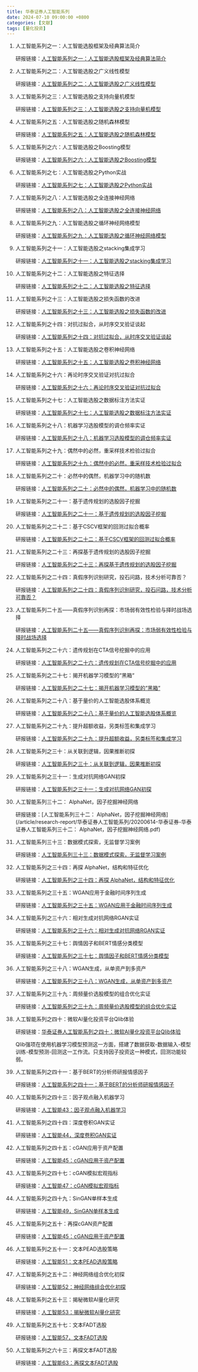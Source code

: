 ```yaml
---
title: 华泰证券人工智能系列
date: 2024-07-10 09:00:00 +0800
categories: [文献]
tags: [量化投资]
---
```


1. 人工智能系列之一：人工智能选股框架及经典算法简介

    研报链接：[人工智能系列之一：人工智能选股框架及经典算法简介](/article/research-report/华泰证券人工智能系列/20170601-华泰证券-华泰证券人工智能系列之一：人工智能选股框架及经典算法简介.pdf)

2. 人工智能系列之二：人工智能选股之广义线性模型

    研报链接：[人工智能系列之二：人工智能选股之广义线性模型](/article/research-report/华泰证券人工智能系列/20170622-华泰证券-华泰证券人工智能系列之二：人工智能选股之广义线性模型.pdf)

3. 人工智能系列之三：人工智能选股之支持向量机模型

    研报链接：[人工智能系列之三：人工智能选股之支持向量机模型](/article/research-report/华泰证券人工智能系列/20170804-华泰证券-华泰证券人工智能系列之三：人工智能选股之支持向量机模型.pdf)

4. 人工智能系列之五：人工智能选股之随机森林模型

    研报链接：[人工智能系列之五：人工智能选股之随机森林模型](/article/research-report/华泰证券人工智能系列/20170831-华泰证券-华泰证券人工智能系列之五：人工智能选股之随机森林模型.pdf)

5. 人工智能系列之六：人工智能选股之Boosting模型

    研报链接：[人工智能系列之六：人工智能选股之Boosting模型](/article/research-report/华泰证券人工智能系列/20170911-华泰证券-华泰证券人工智能系列之六：人工智能选股之Boosting模型.pdf)

6. 人工智能系列之七：人工智能选股之Python实战

    研报链接：[人工智能系列之七：人工智能选股之Python实战](/article/research-report/华泰证券人工智能系列/20170919-华泰证券-华泰证券人工智能系列之七：人工智能选股之Python实战.pdf)

7. 人工智能系列之八：人工智能选股之全连接神经网络

    研报链接：[人工智能系列之八：人工智能选股之全连接神经网络](/article/research-report/华泰证券人工智能系列/20171123-华泰证券-华泰证券人工智能系列之八：人工智能选股之全连接神经网络.pdf)

8. 人工智能系列之九：人工智能选股之循环神经网络模型

    研报链接：[人工智能系列之九：人工智能选股之循环神经网络模型](/article/research-report/华泰证券人工智能系列/20171124-华泰证券-华泰证券人工智能系列之九：人工智能选股之循环神经网络模型.pdf)

9. 人工智能系列之十一：人工智能选股之stacking集成学习

    研报链接：[人工智能系列之十一：人工智能选股之stacking集成学习](/article/research-report/华泰证券人工智能系列/20180503-华泰证券-华泰证券人工智能系列之十一：人工智能选股之stacking集成学习.pdf)

10. 人工智能系列之十二：人工智能选股之特征选择

    研报链接：[人工智能系列之十二：人工智能选股之特征选择](/article/research-report/华泰证券人工智能系列/20180725-华泰证券-华泰证券人工智能系列之十二：人工智能选股之特征选择.pdf)

11. 人工智能系列之十三：人工智能选股之损失函数的改进

    研报链接：[人工智能系列之十三：人工智能选股之损失函数的改进](/article/research-report/华泰证券人工智能系列/20180802-华泰证券-华泰证券人工智能系列之十三：人工智能选股之损失函数的改进.pdf)

12. 人工智能系列之十四：对抗过拟合，从时序交叉验证谈起

    研报链接：[人工智能系列之十四：对抗过拟合，从时序交叉验证谈起](/article/research-report/华泰证券人工智能系列/20181128-华泰证券-华泰证券人工智能系列之十四：对抗过拟合，从时序交叉验证谈起.pdf)

13. 人工智能系列之十五：人工智能选股之卷积神经网络

    研报链接：[人工智能系列之十五：人工智能选股之卷积神经网络](/article/research-report/华泰证券人工智能系列/20190213-华泰证券-华泰证券华泰人工智能系列之十五：人工智能选股之卷积神经网络.pdf)

14. 人工智能系列之十六：再论时序交叉验证对抗过拟合

    研报链接：[人工智能系列之十六：再论时序交叉验证对抗过拟合](/article/research-report/华泰证券人工智能系列/20190218-华泰证券-华泰证券人工智能系列之十六：再论时序交叉验证对抗过拟合.pdf)

15. 人工智能系列之十七：人工智能选股之数据标注方法实证

    研报链接：[人工智能系列之十七：人工智能选股之数据标注方法实证](/article/research-report/华泰证券人工智能系列/20190313-华泰证券-华泰证券人工智能系列之十七：人工智能选股之数据标注方法实证.pdf)

16. 人工智能系列之十八：机器学习选股模型的调仓频率实证

    研报链接：[人工智能系列之十八：机器学习选股模型的调仓频率实证](/article/research-report/华泰证券人工智能系列/20190409-华泰证券-华泰证券人工智能系列之十八：机器学习选股模型的调仓频率实证.pdf)

17. 人工智能系列之十九：偶然中的必然，重采样技术检验过拟合

    研报链接：[人工智能系列之十九：偶然中的必然，重采样技术检验过拟合](/article/research-report/华泰证券人工智能系列/20190422-华泰证券-华泰证券人工智能系列之十九：偶然中的必然，重采样技术检验过拟合.pdf)

18. 人工智能系列之二十：必然中的偶然，机器学习中的随机数

    研报链接：[人工智能系列之二十：必然中的偶然，机器学习中的随机数](/article/research-report/华泰证券人工智能系列/20190429-华泰证券-华泰证券人工智能系列之二十：必然中的偶然，机器学习中的随机数.pdf)

19. 人工智能系列之二十一：基于遗传规划的选股因子挖掘

    研报链接：[人工智能系列之二十一：基于遗传规划的选股因子挖掘](/article/research-report/华泰证券人工智能系列/20190610-华泰证券-华泰证券人工智能系列之二十一：基于遗传规划的选股因子挖掘.pdf)

20. 人工智能系列之二十二：基于CSCV框架的回测过拟合概率

    研报链接：[人工智能系列之二十二：基于CSCV框架的回测过拟合概率](/article/research-report/华泰证券人工智能系列/20190617-华泰证券-华泰证券人工智能系列之二十二：基于CSCV框架的回测过拟合概率.pdf)

21. 人工智能系列之二十三：再探基于遗传规划的选股因子挖掘

    研报链接：[人工智能系列之二十三：再探基于遗传规划的选股因子挖掘](/article/research-report/华泰证券人工智能系列/20190807-华泰证券-华泰证券人工智能系列之二十三：再探基于遗传规划的选股因子挖掘.pdf)

22. 人工智能系列之二十四：真假序列识别研究，投石问路，技术分析可靠否？

    研报链接：[人工智能系列之二十四：真假序列识别研究，投石问路，技术分析可靠否？](/article/research-report/华泰证券人工智能系列/20190902-华泰证券-华泰证券人工智能系列之二十四：真假序列识别研究，投石问路，技术分析可靠否？.pdf)

23. 人工智能系列二十五——真假序列识别再探：市场弱有效性检验与择时战场选择

    研报链接：[人工智能系列二十五——真假序列识别再探：市场弱有效性检验与择时战场选择](/article/research-report/华泰证券人工智能系列/20191117-华泰证券-华泰证券人工智能系列二十五——真假序列识别再探：市场弱有效性检验与择时战场选择.pdf)

24. 人工智能系列之二十六：遗传规划在CTA信号挖掘中的应用

    研报链接：[人工智能系列之二十六：遗传规划在CTA信号挖掘中的应用](/article/research-report/华泰证券人工智能系列/20191125-华泰证券-华泰证券人工智能系列之二十六：遗传规划在CTA信号挖掘中的应用.pdf)

25. 人工智能系列之二十七：揭开机器学习模型的“黑箱“

    研报链接：[人工智能系列之二十七：揭开机器学习模型的“黑箱“](/article/research-report/华泰证券人工智能系列/20200206-华泰证券-华泰证券人工智能系列之二十七：揭开机器学习模型的“黑箱“.pdf)

26. 人工智能系列之二十八：基于量价的人工智能选股体系概览

    研报链接：[人工智能系列之二十八：基于量价的人工智能选股体系概览](/article/research-report/华泰证券人工智能系列/20200218-华泰证券-华泰证券人工智能系列之二十八：基于量价的人工智能选股体系概览.pdf)

27. 人工智能系列之二十九：提升超额收益，另类标签和集成学习

    研报链接：[人工智能系列之二十九：提升超额收益，另类标签和集成学习](/article/research-report/华泰证券人工智能系列/20200319-华泰证券-华泰证券人工智能系列之二十九：提升超额收益，另类标签和集成学习.pdf)

28. 人工智能系列之三十：从关联到逻辑，因果推断初探

    研报链接：[人工智能系列之三十：从关联到逻辑，因果推断初探](/article/research-report/华泰证券人工智能系列/20200424-华泰证券-华泰证券人工智能系列之三十：从关联到逻辑，因果推断初探.pdf)

29. 人工智能系列之三十一：生成对抗网络GAN初探

    研报链接：[人工智能系列之三十一：生成对抗网络GAN初探](/article/research-report/华泰证券人工智能系列/20200508-华泰证券-华泰证券人工智能系列之三十一：生成对抗网络GAN初探.pdf)

30. 人工智能系列三十二： AlphaNet，因子挖掘神经网络

    研报链接：[人工智能系列三十二： AlphaNet，因子挖掘神经网络](/article/research-report/华泰证券人工智能系列/20200614-华泰证券-华泰证券人工智能系列三十二： AlphaNet，因子挖掘神经网络.pdf)

31. 人工智能系列三十三：数据模式探索，无监督学习案例

    研报链接：[人工智能系列三十三：数据模式探索，无监督学习案例](/article/research-report/华泰证券人工智能系列/20200702-华泰证券-华泰证券人工智能系列三十三：数据模式探索，无监督学习案例.pdf)

32. 人工智能系列之三十四：再探 AlphaNet，结构和特征优化

    研报链接：[人工智能系列之三十四：再探 AlphaNet，结构和特征优化](/article/research-report/华泰证券人工智能系列/20200824-华泰证券-华泰证券人工智能系列之三十四：再探AlphaNet结构和特征优化.pdf)

33. 人工智能系列之三十五：WGAN应用于金融时间序列生成

    研报链接：[人工智能系列之三十五：WGAN应用于金融时间序列生成](/article/research-report/华泰证券人工智能系列/20200828-华泰证券-华泰证券人工智能系列之三十五：WGAN应用于金融时间序列生成.pdf)

34. 人工智能系列之三十六：相对生成对抗网络RGAN实证

    研报链接：[人工智能系列之三十六：相对生成对抗网络RGAN实证](/article/research-report/华泰证券人工智能系列/20200922-华泰证券-华泰证券人工智能系列之三十六：相对生成对抗网络RGAN实证.pdf)

35. 人工智能系列之三十七：舆情因子和BERT情感分类模型

    研报链接：[人工智能系列之三十七：舆情因子和BERT情感分类模型](/article/research-report/华泰证券人工智能系列/20201022-华泰证券-华泰证券舆情因子和BERT情感分类模型（2020-10-22）.pdf)

36. 人工智能系列之三十八：WGAN生成，从单资产到多资产

    研报链接：[人工智能系列之三十八：WGAN生成，从单资产到多资产](/article/research-report/华泰证券人工智能系列/20201123-华泰证券-华泰证券人工智能系列之三十八：WGAN生成，从单资产到多资产.pdf)

37. 人工智能系列之三十九：周频量价选股模型的组合优化实证

    研报链接：[人工智能系列之三十九：周频量价选股模型的组合优化实证](/article/research-report/华泰证券人工智能系列/20201221-华泰证券-华泰证券人工智能系列之三十九：周频量价选股模型的组合优化实证.pdf)

38. 人工智能系列之四十：微软AI量化投资平台Qlib体验

    研报链接：[华泰证券人工智能系列之四十：微软AI量化投资平台Qlib体验](/article/research-report/华泰证券人工智能系列/20201222-华泰证券-华泰证券人工智能系列之四十：微软AI量化投资平台Qlib体验.pdf)

    Qlib强项在使用机器学习模型预测这一方面，搭建了数据获取-数据输入-模型训练-模型预测-回测这一工作流。只支持因子投资这一种模式，回测功能较弱。

39. 人工智能系列之四十一：基于BERT的分析师研报情感因子

    研报链接：[人工智能系列之四十一：基于BERT的分析师研报情感因子](/article/research-report/华泰证券人工智能系列/20210118-华泰证券-华泰证券人工智能系列之四十一：基于BERT的分析师研报情感因子.pdf)

40. 人工智能系列之四十三：因子观点融入机器学习

    研报链接：[人工智能43：因子观点融入机器学习](/article/research-report/华泰证券人工智能系列/20210310-华泰证券-华泰证券人工智能43：因子观点融入机器学习.pdf)

41. 人工智能系列之四十四：深度卷积GAN实证

    研报链接：[人工智能44，深度卷积GAN实证](/article/research-report/华泰证券人工智能系列/20210413-华泰证券-华泰证券深度研究：人工智能44，深度卷积GAN实证.pdf)

42. 人工智能系列之四十五：cGAN应用于资产配置

    研报链接：[人工智能45：cGAN应用于资产配置](/article/research-report/华泰证券人工智能系列/20210419-华泰证券-华泰证券人工智能45：cGAN应用于资产配置.pdf)

43. 人工智能系列之四十七：cGAN模拟宏观指标

    研报链接：[人工智能47：cGAN模拟宏观指标](/article/research-report/华泰证券人工智能系列/20210804-华泰证券-华泰证券人工智能47：cGAN模拟宏观指标.pdf)    

44. 人工智能系列之四十九：SinGAN单样本生成

    研报链接：[人工智能49，SinGAN单样本生成](/article/research-report/华泰证券人工智能系列/20211024-华泰证券-华泰证券金工深度研究：人工智能49，SinGAN单样本生成.pdf)

45. 人工智能系列之五十：再探cGAN资产配置

    研报链接：[人工智能45：cGAN应用于资产配置](/article/research-report/华泰证券人工智能系列/20211109-华泰证券-华泰证券金工：人工智能50，再探cGAN资产配置.pdf)

46. 人工智能系列之五十一：文本PEAD选股策略

    研报链接：[人工智能51：文本PEAD选股策略](/article/research-report/华泰证券人工智能系列/20220107-华泰证券-华泰证券人工智能51：文本PEAD选股策略.pdf)

47. 人工智能系列之五十二：神经网络组合优化初探

    研报链接：[人工智能52：神经网络组合优化初探](/article/research-report/华泰证券人工智能系列/20220109-华泰证券-华泰证券人工智能52：神经网络组合优化初探.pdf)

48. 人工智能系列之五十三：揭秘微软AI量化研究

    研报链接：[人工智能53：揭秘微软AI量化研究](/article/research-report/华泰证券人工智能系列/20220112-华泰证券-华泰证券人工智能53：揭秘微软AI量化研究.pdf)

49. 人工智能系列之五十七：文本FADT选股

    研报链接：[人工智能57，文本FADT选股](/article/research-report/华泰证券人工智能系列/20220701-华泰证券-华泰证券金工深度研究：人工智能57，文本FADT选股.pdf)

50. 人工智能系列之六十三：再探文本FADT选股

    研报链接：[人工智能63：再探文本FADT选股](/article/research-report/华泰证券人工智能系列/20221028-华泰证券-华泰证券人工智能63：再探文本FADT选股.pdf)




